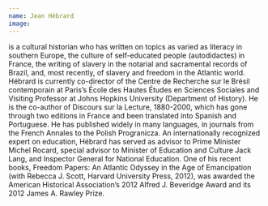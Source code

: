```yaml
---
name: Jean Hébrard
image:
---
```

is a cultural historian who has written on topics as varied as literacy in southern Europe, the culture of self-educated people (autodidactes) in France, the writing of slavery in the notarial and sacramental records of Brazil, and, most recently, of slavery and freedom in the Atlantic world. Hébrard is currently co-director of the Centre de Recherche sur le Brésil contemporain at Paris’s École des Hautes Études en Sciences Sociales and Visiting Professor at Johns Hopkins University (Department of History). He is the co-author of Discours sur la Lecture, 1880-2000, which has gone through two editions in France and been translated into Spanish and Portuguese. He has published widely in many languages, in journals from the French Annales to the Polish Progranicza. An internationally recognized expert on education, Hébrard has served as advisor to Prime Minister Michel Rocard, special advisor to Minister of Education and Culture Jack Lang, and Inspector General for National Education. One of his recent books, Freedom Papers: An Atlantic Odyssey in the Age of Emancipation (with Rebecca J. Scott, Harvard University Press, 2012), was awarded the American Historical Association’s 2012 Alfred J. Beveridge Award and its 2012 James A. Rawley Prize.

